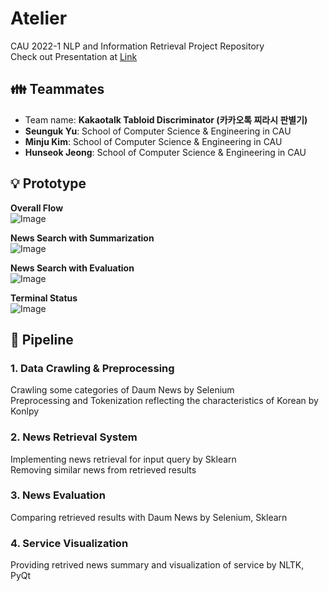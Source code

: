 # Atelier
CAU 2022-1 NLP and Information Retrieval Project Repository   
Check out Presentation at [Link](https://github.com/woog2ee/NLP-and-Information-Retrieval/blob/main/Team%20Project/Tabloid%20Discriminator%20Presentation.pdf)

## 👪 Teammates
- Team name: **Kakaotalk Tabloid Discriminator (카카오톡 찌라시 판별기)**
- **Seunguk Yu**: School of Computer Science & Engineering in CAU   
- **Minju Kim**: School of Computer Science & Engineering in CAU   
- **Hunseok Jeong**: School of Computer Science & Engineering in CAU

## 💡 Prototype
**Overall Flow**   
![Image](https://user-images.githubusercontent.com/80081345/173246811-ad11a830-c05f-45ec-8d3d-e137466467e8.png)

**News Search with Summarization**   
![Image](https://user-images.githubusercontent.com/80081345/173246843-9fc1b23c-c763-4e0c-a04a-7916b0c63641.png)

**News Search with Evaluation**   
![Image](https://user-images.githubusercontent.com/80081345/173246882-eb42444d-2f13-43f3-9e2e-f428ae4cf8f8.png)

**Terminal Status**   
![Image](https://user-images.githubusercontent.com/80081345/173246896-1ebeea8c-e1cc-4336-88a3-4137e3874a25.png)

## 🚂 Pipeline
### 1. Data Crawling & Preprocessing
Crawling some categories of Daum News by Selenium   
Preprocessing and Tokenization reflecting the characteristics of Korean by Konlpy
### 2. News Retrieval System
Implementing news retrieval for input query by Sklearn   
Removing similar news from retrieved results
### 3. News Evaluation 
Comparing retrieved results with Daum News by Selenium, Sklearn   
### 4. Service Visualization
Providing retrived news summary and visualization of service by NLTK, PyQt
